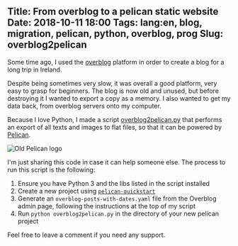 Title: From overblog to a pelican static website
Date: 2018-10-11 18:00
Tags: lang:en, blog, migration, pelican, python, overblog, prog
Slug: overblog2pelican
---
Some time ago, I used the [overblog](https://over-blog.com) platform in order to create a blog for a long trip in Ireland.

Despite being sometimes very slow, it was overall a good platform, very easy to grasp for beginners.
The blog is now old and unused, but before destroying it I wanted to export a copy as a memory.
I also wanted to get my data back, from overblog servers onto my computer.

Because I love Python, I made a script [overblog2pelican.py](https://github.com/Lucas-C/dotfiles_and_notes/blob/master/languages/python/overblog2pelican.py)
that performs an export of all texts and images to flat files,
so that it can be powered by [Pelican](https://blog.getpelican.com/).

![Old Pelican logo](images/2018/10/pelican-old.png)

I'm just sharing this code in case it can help someone else.
The process to run this script is the following:

1. Ensure you have Python 3 and the libs listed in the script installed
2. Create a new project using [`pelican-quickstart`](http://docs.getpelican.com/en/stable/quickstart.html#create-a-project)
3. Generate an `overblog-posts-with-dates.yaml` file from the Overblog admin page,
following the instructions at the top of my script
4. Run `python overblog2pelican.py` in the directory of your new pelican project

Feel free to leave a comment if you need any support.


<style>
article img {
    display: block;
    margin: 0 auto;
    max-height: 30rem;
}
</style>

